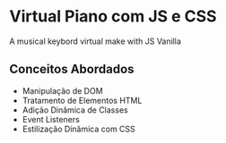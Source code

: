 # Virtual Piano com JS e CSS

A musical keybord virtual make with JS Vanilla

## Conceitos Abordados

- Manipulação de DOM
- Tratamento de Elementos HTML
- Adição Dinâmica de Classes
- Event Listeners
- Estilização Dinâmica com CSS